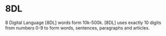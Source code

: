 # 8DL
8 Digital Language [8DL] words form 10k-500k. [8DL] uses exactly 10 digits  from numbers 0-9 to form words, sentences, paragraphs and articles.
